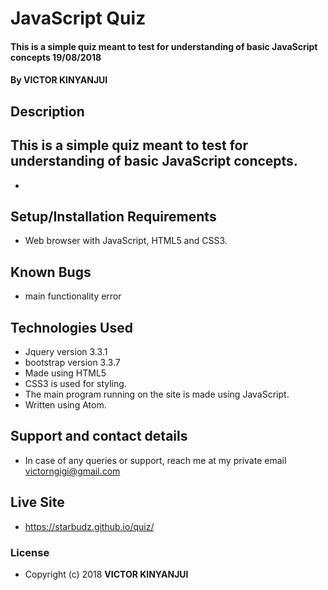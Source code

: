 # JavaScript Quiz
#### This is a simple quiz meant to test for understanding of basic JavaScript concepts 19/08/2018
#### By **VICTOR KINYANJUI**
## Description
  ## This is a simple quiz meant to test for understanding of basic JavaScript concepts.
* 
## Setup/Installation Requirements
* Web browser with JavaScript, HTML5 and CSS3.
## Known Bugs
* main functionality error
## Technologies Used
* Jquery version 3.3.1
* bootstrap version 3.3.7
* Made using HTML5
* CSS3 is used for styling.
* The main program running on the site is made using JavaScript.
* Written using Atom.
## Support and contact details
* In case of any queries or support, reach me at my private email victorngigi@gmail.com
## Live Site
* https://starbudz.github.io/quiz/
### License
* Copyright (c) 2018 **VICTOR KINYANJUI**
